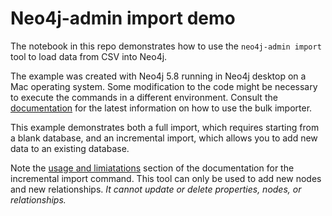 # Neo4j-admin import demo
The notebook in this repo demonstrates how to use the `neo4j-admin import` tool
to load data from CSV into Neo4j.

The example was created with Neo4j 5.8 running in Neo4j desktop on a 
Mac operating system. Some modification to the code might be necessary
to execute the commands in a different environment. Consult the
[documentation](https://neo4j.com/docs/operations-manual/current/tools/neo4j-admin/neo4j-admin-import/)
for the latest information on how to use the bulk importer.

This example demonstrates both a full import, which requires
starting from a blank database, and an incremental import, which allows
you to add new data to an existing database.

Note the [usage and limiatations](https://neo4j.com/docs/operations-manual/current/tools/neo4j-admin/neo4j-admin-import/#_usage_and_limitations)
section of the documentation for the incremental import command. This tool can only
be used to add new nodes and new relationships. *It cannot update or delete properties, 
nodes, or relationships.*